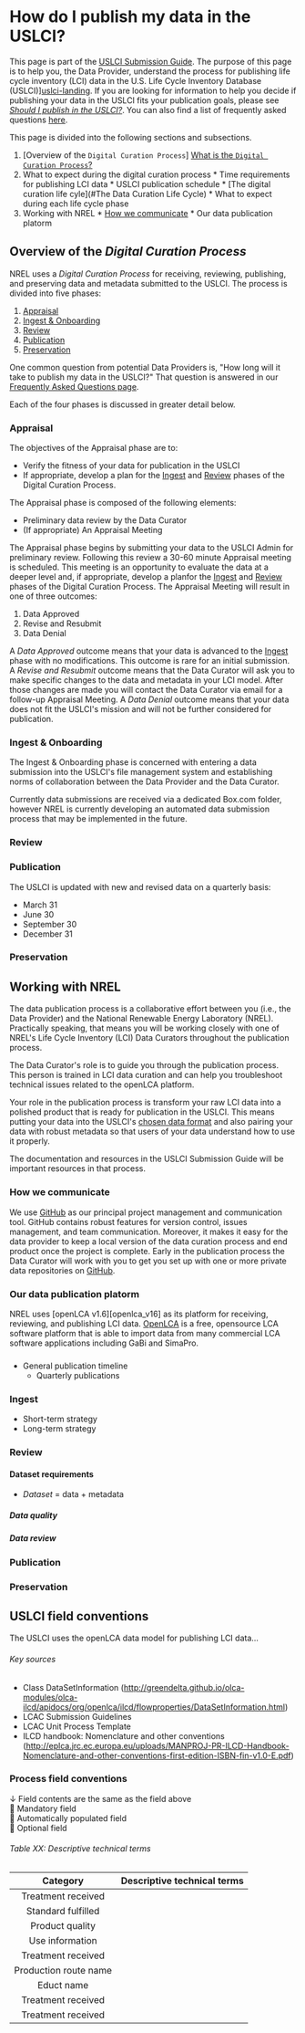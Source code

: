 # How do I publish my data in the USLCI?

This page is part of the [USLCI Submission Guide](README.md).  The purpose of this page is to help you, the Data Provider, understand the process for publishing life cycle inventory (LCI) data in the U.S. Life Cycle Inventory Database (USLCI)][uslci-landing].  If you are looking for information to help you decide if publishing your data in the USLCI fits your publication goals, please see *[Should I publish in the USLCI?](should-i-publish-in-the-uslci.md)*.  You can also find a list of frequently asked questions [here](faq.md).

This page is divided into the following sections and subsections.
  1. [Overview of the `Digital Curation Process`]
  [What is the `Digital Curation Process`?](#what-is-digital-curation)
  2. What to expect during the digital curation process
    * Time requirements for publishing LCI data
    * USLCI publication schedule
    * [The digital curation life cyle](#The Data Curation Life Cycle)
    * What to expect during each life cycle phase
  3. Working with NREL
    * [How we communicate](#communication)
    * Our data publication platorm

<a id="digital-curation-overview"></a>
## Overview of the *Digital Curation Process*
NREL uses a *Digital Curation Process* for receiving, reviewing, publishing, and preserving data and metadata submitted to the USLCI.  The process is divided into five phases:
  1. [Appraisal](#appraisal)  
  2. [Ingest & Onboarding](#ingest-and-onboarding)  
  3. [Review](#review)  
  4. [Publication](#publication)  
  5. [Preservation](#preservation)  

One common question from potential Data Providers is, "How long will it take to publish my data in the USLCI?"  That question is answered in our [Frequently Asked Questions page](faq.md#how-long).

Each of the four phases is discussed in greater detail below.

<a id="appraisal"></a>
### Appraisal
The objectives of the Appraisal phase are to:
  * Verify the fitness of your data for publication in the USLCI
  * If appropriate, develop a plan for the [Ingest](#ingest) and [Review](#review) phases of the Digital Curation Process.

The Appraisal phase is composed of the following elements:
  * Preliminary data review by the Data Curator
  * (If appropriate) An Appraisal Meeting

The Appraisal phase begins by submitting your data to the USLCI Admin for preliminary review.  Following this review a 30-60 minute Appraisal meeting is scheduled.  This meeting is an opportunity to evaluate the data at a deeper level and, if appropriate, develop a planfor the [Ingest](#ingest) and [Review](#review) phases of the Digital Curation Process.  The Appraisal Meeting will result in one of three outcomes:
  1. Data Approved
  2. Revise and Resubmit
  3. Data Denial

A *Data Approved* outcome means that your data is advanced to the [Ingest](#ingest) phase with no modifications.  This outcome is rare for an initial submission.  A *Revise and Resubmit* outcome means that the Data Curator will ask you to make specific changes to the data and metadata in your LCI model.  After those changes are made you will contact the Data Curator via email for a follow-up Appraisal Meeting.  A *Data Denial* outcome means that your data does not fit the USLCI's mission and will not be further considered for publication.

<a id="ingest-and-onboarding"></a>
### Ingest & Onboarding
The Ingest & Onboarding phase is concerned with entering a data submission into the USLCI's file management system and establishing norms of collaboration between the Data Provider and the Data Curator.

Currently data submissions are received via a dedicated Box.com folder, however NREL is currently developing an automated data submission process that may be implemented in the future.


<a id="review"></a>
### Review

<a id="publication"></a>
### Publication
The USLCI is updated with new and revised data on a quarterly basis:
  * March 31
  * June 30
  * September 30
  * December 31

<a id="preservation"></a>
### Preservation


## Working with NREL
The data publication process is a collaborative effort between you (i.e., the Data Provider) and the National Renewable Energy Laboratory (NREL).  Practically speaking, that means you will be working closely with one of NREL's Life Cycle Inventory (LCI) Data Curators throughout the publication process.

The Data Curator's role is to guide you through the publication process.  This person is trained in LCI data curation and can help you troubleshoot technical issues related to the openLCA platform.

Your role in the publication process is transform your raw LCI data into a polished product that is ready for publication in the USLCI.  This means putting your data into the USLCI's [chosen data format](#data-publication-platform) and also pairing your data with robust metadata so that users of your data understand how to use it properly.  

The documentation and resources in the USLCI Submission Guide will be important resources in that process.

### How we communicate
We use [GitHub] as our principal project management and communication tool.  GitHub contains robust features for version control, issues management, and team communication.  Moreover, it makes it easy for the data provider to keep a local version of the data curation process and end product once the project is complete.  Early in the publication process the Data Curator will work with you to get you set up with one or more private data repositories on [GitHub].

<a id="data-publication-platform"></a>
### Our data publication platorm
NREL uses [openLCA v1.6][openlca_v16] as its platform for receiving, reviewing, and publishing LCI data.  [OpenLCA][openlca] is a free, opensource LCA software platform that is able to import data from many commercial LCA software applications including GaBi and SimaPro.

###


  * General publication timeline
    * Quarterly publications

### Ingest
  * Short-term strategy
  * Long-term strategy

### Review  

#### Dataset requirements
* *Dataset* = data + metadata

##### Data quality
##### Data review

### Publication  
### Preservation

## USLCI field conventions
The USLCI uses the openLCA data model for publishing LCI data...

###### Key sources
* Class DataSetInformation (http://greendelta.github.io/olca-modules/olca-ilcd/apidocs/org/openlca/ilcd/flowproperties/DataSetInformation.html)
* LCAC Submission Guidelines
* LCAC Unit Process Template
* ILCD handbook: Nomenclature and other conventions (http://eplca.jrc.ec.europa.eu/uploads/MANPROJ-PR-ILCD-Handbook-Nomenclature-and-other-conventions-first-edition-ISBN-fin-v1.0-E.pdf)

### Process field conventions
&darr; Field contents are the same as the field above  
:small_red_triangle: Mandatory field  
:small_orange_diamond: Automatically populated field  
:small_blue_diamond: Optional field  

###### Table XX: Descriptive technical terms

| Category | Descriptive technical terms |   
|:---:|:---|    
| Treatment received |   |    
| Standard fulfilled |   |    
| Product quality |   |    
| Use information |   |    
| Treatment received |   |    
| Production route name |   |    
| Educt name |   |    
| Treatment received |   |    
| Treatment received |   |    


[github]: https://github.com/   
[openlca]: http://www.openlca.org/  
[openlca-v16]: http://www.openlca.org/download/ 
[uslci-landing]: http://www.nrel.gov/lci/  
